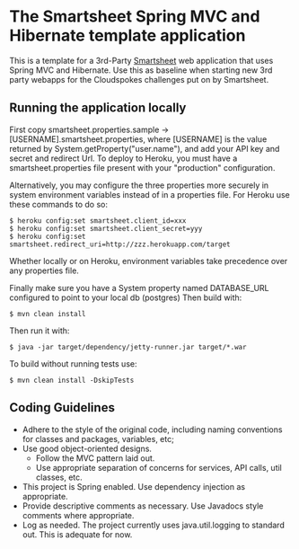 # The Smartsheet Spring MVC and Hibernate template application

This is a template for a 3rd-Party [Smartsheet](http://www.smartsheet.com) web application that uses Spring MVC and Hibernate. Use this as baseline when starting new 3rd party webapps for the Cloudspokes challenges put on by Smartsheet.


## Running the application locally

First copy smartsheet.properties.sample -> [USERNAME].smartsheet.properties, where [USERNAME] is the value returned by System.getProperty("user.name"), and add your API key and secret and redirect Url. 
To deploy to Heroku, you must have a smartsheet.properties file present with your "production" configuration.

Alternatively, you may configure the three properties more securely in system environment variables instead of in a properties file. For Heroku use these commands to do so:

	$ heroku config:set smartsheet.client_id=xxx
	$ heroku config:set smartsheet.client_secret=yyy
	$ heroku config:set smartsheet.redirect_uri=http://zzz.herokuapp.com/target

Whether locally or on Heroku, environment variables take precedence over any properties file.

Finally make sure you have a System property named DATABASE_URL configured to point to your local db (postgres)
Then build with:

    $ mvn clean install

Then run it with:

    $ java -jar target/dependency/jetty-runner.jar target/*.war

To build without running tests use:

    $ mvn clean install -DskipTests

## Coding Guidelines
* Adhere to the style of the original code, including naming conventions for classes and packages, variables, etc; 
* Use good object-oriented designs. 
    *  Follow the MVC pattern laid out.
    *  Use appropriate separation of concerns for services, API calls, util classes, etc.
* This project is Spring enabled. Use dependency injection as appropriate. 
* Provide descriptive comments as necessary. Use Javadocs style comments where appropriate.
* Log as needed. The project currently uses java.util.logging to standard out. This is adequate for now.
